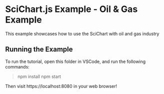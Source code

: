 # SciChart.js Example - Oil & Gas Example

This example showcases how to use the SciChart with oil and gas industry

## Running the Example

To run the tutorial, open this folder in VSCode, and run the following commands:

> npm install
> npm start 

Then visit https://localhost:8080 in your web browser!